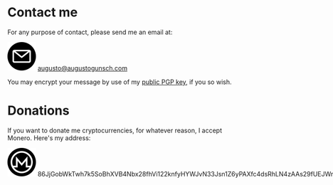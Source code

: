 # Contact me
For any purpose of contact, please send me an email at:

<nobr class="scroll"><img src="static/email.png"> augusto@augustogunsch.com</nobr>

You may encrypt your message by use of my <a href="static/augusto@augustogunsch.com.pub.asc">public PGP key</a>, if you so wish.

# Donations
If you want to donate me cryptocurrencies, for whatever reason, I accept Monero. Here's my address:

<nobr class="scroll"><img src="static/monero.png"> 86JjGobWkTwh7k5SoBhXVB4Nbx28fhVi122knfyHYWJvN33Jsn1Z6yPAXfc4dsRhLN4zAAs29fUEJWmAmVJxoPUgGmtpS5P</nobr>

